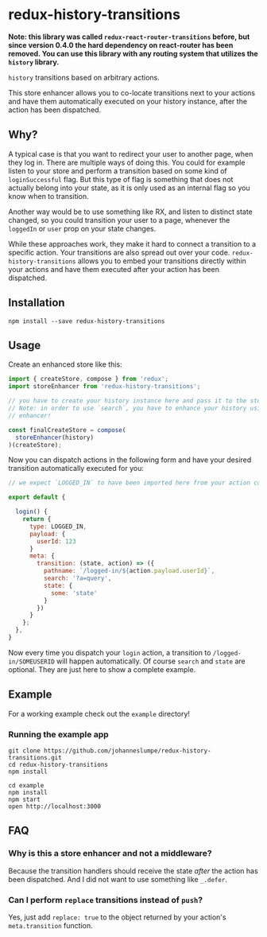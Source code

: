 # redux-history-transitions

**Note: this library was called `redux-react-router-transitions` before, but since version 0.4.0 the hard dependency on react-router has been removed.  You can use this library with any routing system that utilizes the `history` library.**

`history` transitions based on arbitrary actions.

This store enhancer allows you to co-locate transitions next to your actions and have them automatically executed on your history instance, after the action has been dispatched.

## Why?

A typical case is that you want to redirect your user to another page, when they log in. There are multiple ways of doing this. You could for example listen to your store and perform a transition based on some kind of `loginSuccessful` flag. But this type of flag is something that does not actually belong into your state, as it is only used as an internal flag so you know when to transition.

Another way would be to use something like RX, and listen to distinct state changed, so you could transition your user to a page, whenever the `loggedIn` or `user` prop on your state changes.

While these approaches work, they make it hard to connect a transition to a specific action. Your transitions are also spread out over your code. `redux-history-transitions` allows you to embed your transitions directly within your actions and have them executed after your action has been dispatched.

## Installation

```
npm install --save redux-history-transitions
```

## Usage

Create an enhanced store like this:

```javascript
import { createStore, compose } from 'redux';
import storeEnhancer from 'redux-history-transitions';

// you have to create your history instance here and pass it to the store enhancer
// Note: in order to use `search`, you have to enhance your history using the `useQueries`
// enhancer!

const finalCreateStore = compose(
  storeEnhancer(history)
)(createStore);
```

Now you can dispatch actions in the following form and have your desired transition automatically executed for you:

```javascript
// we expect `LOGGED_IN` to have been imported here from your action constants

export default {

  login() {
    return {
      type: LOGGED_IN,
      payload: {
        userId: 123
      }
      meta: {
        transition: (state, action) => ({
          pathname: `/logged-in/${action.payload.userId}`,
          search: '?a=query',
          state: {
            some: 'state'
          }
        })
      }
    };
  },
}
```

Now every time you dispatch your `login` action, a transition to `/logged-in/SOMEUSERID` will happen automatically. Of course `search` and `state` are optional. They are just here to show a complete example.

## Example

For a working example check out the `example` directory!

### Running the example app

```
git clone https://github.com/johanneslumpe/redux-history-transitions.git
cd redux-history-transitions
npm install

cd example
npm install
npm start
open http://localhost:3000
```

## FAQ

### Why is this a store enhancer and not a middleware?

Because the transition handlers should receive the state *after*  the action has been dispatched. And I did not want to use something like `_.defer`.

### Can I perform `replace` transitions instead of `push`?

Yes, just add `replace: true` to the object returned by your action's `meta.transition` function.

